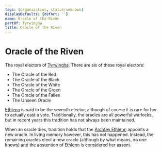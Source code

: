 ```yaml
---
tags: [organization, status/unknown]
displayDefaults: {defArt: ''}
name: Oracle of the Riven
partOf: Tyrwingha
title: Oracle of the Riven
---
```


# Oracle of the Riven

The royal electors of [Tyrwingha](<../gazetteer/greater-sembara/tyrwingha/tyrwingha.md>). There are six of these royal electors:

* The Oracle of the Red
* The Oracle of the Black
* The Oracle of the White
* The Oracle of the Green
* The Oracle of the Fallen
* The Unseen Oracle

[Ethlenn](<../people/extraplanar-powers/archfey-ethlenn.md>) is said to be the seventh elector, although of course it is rare for her to actually cast a vote. Traditionally, the oracles are all powerful warlocks, but in recent years this tradition has not always been maintained.

When an oracle dies, tradition holds that the [Archfey Ethlenn](<../people/extraplanar-powers/archfey-ethlenn.md>) appoints a new oracle. In living memory however, this has not happened. Instead, the remaining oracles elect a new oracle (although by what means, no one knows) and the abstention of Ethlenn is considered her assent.





